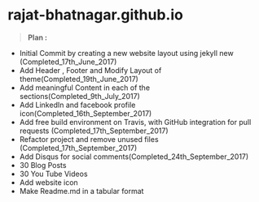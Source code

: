 # rajat-bhatnagar.github.io
> **Plan :**
 - Initial Commit by creating a new website layout using jekyll new (Completed_17th_June_2017)
 - Add Header , Footer and Modify Layout of theme(Completed_19th_June_2017)
 - Add meaningful Content in each of the sections(Completed_9th_July_2017)
 - Add LinkedIn and facebook profile icon(Completed_16th_September_2017)
 - Add free build environment on Travis, with GitHub integration for pull requests (Completed_17th_September_2017)
 - Refactor project and remove unused files (Completed_17th_September_2017)
 - Add Disqus for social comments(Completed_24th_September_2017)
 - 30 Blog Posts
 - 30 You Tube Videos
 - Add website icon
 - Make Readme.md in a tabular format
